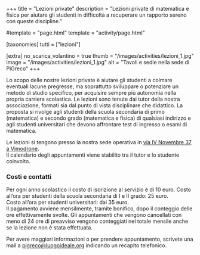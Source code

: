 +++
title = "Lezioni private"
description = "Lezioni private di matematica e fisica per aiutare gli studenti in difficoltà a recuperare un rapporto sereno con queste discipline."

#template = "page.html"
template = "activity/page.html"

[taxonomies]
tutti = ["lezioni"]


[extra]
no_scarica_volantino = true
thumb = "/images/activities/lezioni_1.jpg"
image = "/images/activities/lezioni_1.jpg"
alt = "Tavoli e sedie nella sede di PiGreco"
+++



Lo scopo delle nostre lezioni private è aiutare gli studenti a colmare eventuali lacune pregresse, ma soprattutto sviluppare o potenziare un metodo di studio specifico, per acquisire sempre più autonomia nella propria carriera scolastica.
Le lezioni sono tenute dai tutor della nostra associazione, formati sia dal punto di vista disciplinare che didattico.
La proposta si rivolge agli studenti della scuola secondaria di primo (matematica) e secondo grado (matematica e fisica) di qualsiasi indirizzo e agli studenti universitari che devono affrontare test di ingresso o esami di matematica.

Le lezioni si tengono presso la nostra sede operativa in [via IV Novembre 37 a Vimodrone](https://goo.gl/maps/haRkaJpfMVYaetLx8).  
Il calendario degli appuntamenti viene stabilito tra il tutor e lo studente coinvolto.

### Costi e contatti
Per ogni anno scolastico il costo di iscrizione al servizio è di 10 euro.
Costo all’ora per studenti della scuola secondaria di I e II grado: 25 euro.  
Costo all’ora per studenti universitari: dai 35 euro.  
Il pagamento avviene mensilmente, tramite bonifico, dopo il conteggio delle ore effettivamente svolte. 
Gli appuntamenti che vengono cancellati con meno di 24 ore di preavviso vengono conteggiati nel totale mensile anche se la lezione non è stata effettuata.


Per avere maggiori informazioni o per prendere appuntamento, scrivete una mail a <pigreco@luogoideale.org> indicando un recapito telefonico. 
